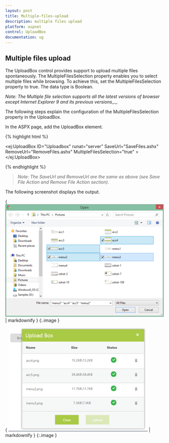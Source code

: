 ```yaml
---
layout: post
title: Multiple-files-upload
description: multiple files upload
platform: aspnet
control: UploadBox
documentation: ug
---
```


## Multiple files upload

The UploadBox control provides support to upload multiple files spontaneously. The MultipleFilesSelection property enables you to select multiple files while browsing.  To achieve this, set the MultipleFilesSelection property to true. The data type is Boolean.

_Note: The Multiple file selection supports all the latest versions of browser except Internet Explorer 9 and its previous versions__._



The following steps explain the configuration of the MultipleFilesSelection property in the UploadBox. 

In the ASPX page, add the UploadBox element.



{% highlight html %}



<ej:UploadBox ID="Uploadbox" runat="server" SaveUrl="SaveFiles.ashx" RemoveUrl="RemoveFiles.ashx" MultipleFilesSelection="true" > </ej:UploadBox>





{% endhighlight %}

> _Note: The SaveUrl and RemoveUrl are the same as above (see Save File Action and Remove File Action section)._

The following screenshot displays the output.



{ ![](Multiple-files-upload_images/Multiple-files-upload_img1.png) | markdownify }
{:.image }




{ ![](Multiple-files-upload_images/Multiple-files-upload_img2.png) | markdownify }
{:.image }


